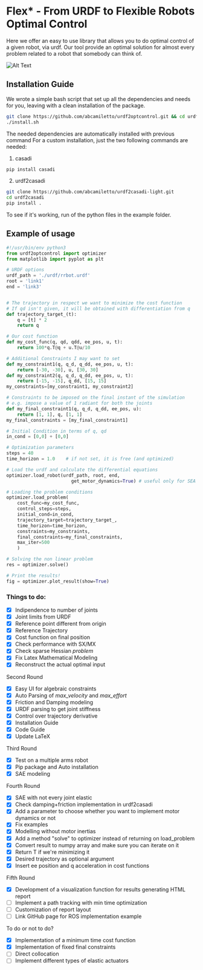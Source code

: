 # Flex* - From URDF to Flexible Robots Optimal Control
Here we offer an easy to use library that allows you to do optimal control of a given robot, via urdf.
Our tool provide an optimal solution for almost every problem related to a robot that somebody can think of.

![Alt Text](https://github.com/marcobiasizzo/flex_video/blob/main/energy.gif)

## Installation Guide
We wrote a simple bash script that set up all the dependencies and needs for you, leaving with a clean installation of the package.

```bash
git clone https://github.com/abcamiletto/urdf2optcontrol.git && cd urdf2optcontrol
./install.sh
```

The needed dependencies are automatically installed with previous command
For a custom installation, just the two following commands are needed:

1. casadi

```bash
pip install casadi
```
    
2. urdf2casadi
    
```bash
git clone https://github.com/abcamiletto/urdf2casadi-light.git
cd urdf2casadi
pip install .
```


To see if it's working, run of the python files in the example folder.


## Example of usage
```python
#!/usr/bin/env python3
from urdf2optcontrol import optimizer
from matplotlib import pyplot as plt 

# URDF options
urdf_path = './urdf/rrbot.urdf'
root = 'link1'
end = 'link3'


# The trajectory in respect we want to minimize the cost function
# If qd isn't given, it will be obtained with differentiation from q
def trajectory_target_(t):
    q = [t] * 2
    return q

# Our cost function
def my_cost_func(q, qd, qdd, ee_pos, u, t):
    return 100*q.T@q + u.T@u/10

# Additional Constraints I may want to set
def my_constraint1(q, q_d, q_dd, ee_pos, u, t):
    return [-30, -30], u, [30, 30]
def my_constraint2(q, q_d, q_dd, ee_pos, u, t):
    return [-15, -15], q_dd, [15, 15]
my_constraints=[my_constraint1, my_constraint2]

# Constraints to be imposed on the final instant of the simulation
# e.g. impose a value of 1 radiant for both the joints
def my_final_constraint1(q, q_d, q_dd, ee_pos, u):
    return [1, 1], q, [1, 1]
my_final_constraints = [my_final_constraint1] 

# Initial Condition in terms of q, qd
in_cond = [0,0] + [0,0]

# Optimization parameters
steps = 40
time_horizon = 1.0    # if not set, it is free (and optimized)

# Load the urdf and calculate the differential equations
optimizer.load_robot(urdf_path, root, end, 
                        get_motor_dynamics=True) # useful only for SEA (default is True)

# Loading the problem conditions
optimizer.load_problem(
    cost_func=my_cost_func,
    control_steps=steps,
    initial_cond=in_cond,
    trajectory_target=trajectory_target_,
    time_horizon=time_horizon,
    constraints=my_constraints, 
    final_constraints=my_final_constraints,
    max_iter=500
    )

# Solving the non linear problem
res = optimizer.solve()

# Print the results!
fig = optimizer.plot_result(show=True)
```


### Things to do:

- [x] Indipendence to number of joints
- [x] Joint limits from URDF
- [x] Reference point different from origin
- [x] Reference Trajectory
- [x] Cost function on final position
- [x] Check performance with SX/MX
- [x] Check sparse Hessian *problem*
- [x] Fix Latex Mathematical Modeling
- [x] Reconstruct the actual optimal input

Second Round

- [x] Easy UI for algebraic constraints
- [x] Auto Parsing of *max_velocity* and *max_effort*
- [x] Friction and Damping modeling 
- [x] URDF parsing to get joint stiffness 
- [x] Control over trajectory derivative
- [x] Installation Guide
- [x] Code Guide 
- [x] Update LaTeX

Third Round

- [x] Test on a multiple arms robot
- [x] Pip package and Auto installation
- [x] SAE modeling

Fourth Round

- [x] SAE with not every joint elastic
- [x] Check damping+friction implementation in urdf2casadi
- [x] Add a parameter to choose whether you want to implement motor dynamics or not
- [x] Fix examples
- [x] Modelling without motor inertias
- [x] Add a method "solve" to optimizer instead of returning on load_problem
- [x] Convert result to numpy array and make sure you can iterate on it
- [x] Return T if we're minimizing it
- [x] Desired trajectory as optional argument
- [x] Insert ee position and q acceleration in cost functions

Fifth Round

- [x] Development of a visualization function for results generating HTML report
- [ ] Implement a path tracking with min time optimization
- [ ] Customization of report layout
- [ ] Link GitHub page for ROS implementation example

To do or not to do?

- [x] Implementation of a minimum time cost function 
- [x] Implementation of fixed final constraints
- [ ] Direct collocation
- [ ] Implement different types of elastic actuators
